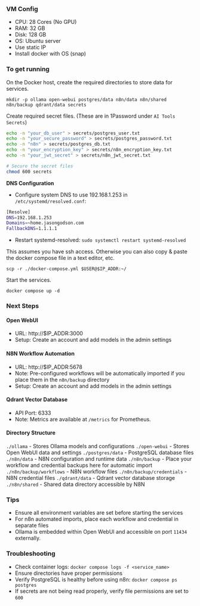 ### VM Config
- CPU: 28 Cores (No GPU)
- RAM: 32 GB
- Disk: 128 GB
- OS: Ubuntu server
- Use static IP
- Install docker with OS (snap)

### To get running

On the Docker host, create the required directories to store data for services.

`mkdir -p ollama open-webui postgres/data n8n/data n8n/shared n8n/backup qdrant/data secrets`

Create required secret files. (These are in 1Password under `AI Tools Secrets`)

```bash
echo -n "your_db_user" > secrets/postgres_user.txt
echo -n "your_secure_password" > secrets/postgres_password.txt
echo -n "n8n" > secrets/postgres_db.txt
echo -n "your_encryption_key" > secrets/n8n_encryption_key.txt
echo -n "your_jwt_secret" > secrets/n8n_jwt_secret.txt

# Secure the secret files
chmod 600 secrets
```

**DNS Configuration**
- Configure system DNS to use 192.168.1.253 in `/etc/systemd/resolved.conf`:
```bash
[Resolve]
DNS=192.168.1.253
Domains=~home.jasongodson.com
FallbackDNS=1.1.1.1
```
- Restart systemd-resolved: `sudo systemctl restart systemd-resolved`

This assumes you have ssh access. Otherwise you can also copy & paste the docker compose file in a text editor, etc.

`scp -r ./docker-compose.yml $USER@$IP_ADDR:~/`

Start the services.

`docker compose up -d`

### Next Steps

#### Open WebUI

- URL: http://$IP_ADDR:3000
- Setup: Create an account and add models in the admin settings

#### N8N Workflow Automation

- URL: http://$IP_ADDR:5678
- Note: Pre-configured workflows will be automatically imported if you place them in the `n8n/backup` directory
- Setup: Create an account and add models in the admin settings

#### Qdrant Vector Database

- API Port: 6333
- Note: Metrics are available at `/metrics` for Prometheus.

#### Directory Structure

`./ollama` - Stores Ollama models and configurations
`./open-webui` - Stores Open WebUI data and settings
`./postgres/data` - PostgreSQL database files
`./n8n/data` - N8N configuration and runtime data
`./n8n/backup` - Place your workflow and credential backups here for automatic import
`./n8n/backup/workflows` - N8N workflow files
`./n8n/backup/credentials` - N8N credential files
`./qdrant/data` - Qdrant vector database storage
`./n8n/shared` - Shared data directory accessible by N8N

### Tips
- Ensure all environment variables are set before starting the services
- For n8n automated imports, place each workflow and credential in separate files
- Ollama is embedded within Open WebUI and accessible on port `11434` externally.

### Troubleshooting

- Check container logs: `docker compose logs -f <service_name>`
- Ensure directories have proper permissions
- Verify PostgreSQL is healthy before using n8n: `docker compose ps postgres`
- If secrets are not being read properly, verify file permissions are set to `600`